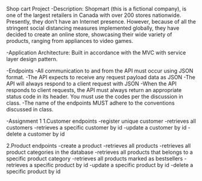 Shop cart Project
-Description:
Shopmart (this is a fictional company), is one of the largest retailers in Canada with over 200 stores nationwide. Presently, they don’t have an Internet presence. However, because of all the stringent social distancing measures implemented globally, they have decided to create an online store, showcasing their wide variety of products, ranging from appliances to video games.

-Application Architecture:
Built in accordance with the MVC with service layer design pattern. 

-Endpoints
-All communication to and from the API must occur using JSON format. 
-The API expects to receive any request payload data as JSON
-The API will always respond to a client request with JSON 
-When the API responds to client requests, the API must always return an appropriate status code in its header.  You must use the codes per the discussion in class.
-The name of the endpoints MUST adhere to the conventions discussed in class. 

-Assignment 1
1.Customer endpoints
-register unique customer
-retrieves all customers
-retrieves a specific customer by id
-update a customer by id
-delete a customer by id

2.Product endpoints
-create a product
-retrieves all products
-retrieves all product categories in the database
-retrieves all products that belongs to a specific product category
-retrieves all products marked as bestsellers
-retrieves a specific product by id
-update a specific product by id
-delete a specific product by id